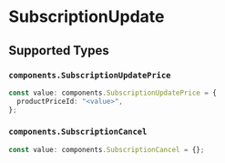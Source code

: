# SubscriptionUpdate


## Supported Types

### `components.SubscriptionUpdatePrice`

```typescript
const value: components.SubscriptionUpdatePrice = {
  productPriceId: "<value>",
};
```

### `components.SubscriptionCancel`

```typescript
const value: components.SubscriptionCancel = {};
```

